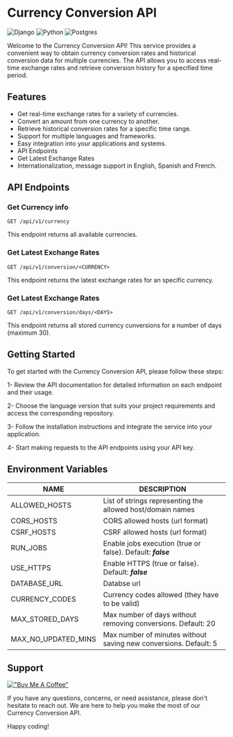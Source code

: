 # Currency Conversion API

![Django](https://img.shields.io/badge/Django-092E20?style=for-the-badge&logo=django&logoColor=white)
![Python](https://img.shields.io/badge/Python-14354C?style=for-the-badge&logo=python&logoColor=white)
![Postgres](https://img.shields.io/badge/PostgreSQL-316192?style=for-the-badge&logo=postgresql&logoColor=white)

Welcome to the Currency Conversion API! This service provides a convenient way to obtain currency conversion rates and historical conversion data for multiple currencies. The API allows you to access real-time exchange rates and retrieve conversion history for a specified time period.

## Features
* Get real-time exchange rates for a variety of currencies.
* Convert an amount from one currency to another.
* Retrieve historical conversion rates for a specific time range.
* Support for multiple languages and frameworks.
* Easy integration into your applications and systems.
* API Endpoints
* Get Latest Exchange Rates
* Internationalization, message support in English, Spanish and French.

## API Endpoints

### Get Currency info

~~~
GET /api/v1/currency
~~~

This endpoint returns all available currencies.

### Get Latest Exchange Rates

~~~
GET /api/v1/conversion/<CURRENCY>
~~~

This endpoint returns the latest exchange rates for an specific currency.

### Get Latest Exchange Rates

~~~
GET /api/v1/conversion/days/<DAYS>
~~~

This endpoint returns all stored currency cunversions for a number of days (maximum 30).

## Getting Started

To get started with the Currency Conversion API, please follow these steps:

1- Review the API documentation for detailed information on each endpoint and their usage.

2- Choose the language version that suits your project requirements and access the corresponding repository.

3- Follow the installation instructions and integrate the service into your application.

4- Start making requests to the API endpoints using your API key.

## Environment Variables

| NAME                | DESCRIPTION                                                      |
| ------------------- | ---------------------------------------------------------------- |
| ALLOWED_HOSTS       | List of strings representing the allowed host/domain names       |
| CORS_HOSTS          | CORS allowed hosts (url format)                                  |
| CSRF_HOSTS          | CSRF allowed hosts (url format)                                  |
| RUN_JOBS            | Enable jobs execution (true or false). Default: ***false***      |
| USE_HTTPS           | Enable HTTPS (true or false). Default: ***false***               |
| DATABASE_URL        | Databse url                                                      |
| CURRENCY_CODES      | Currency codes allowed (they have to be valid)                   |
| MAX_STORED_DAYS     | Max number of days without removing conversions. Default: 20     |
| MAX_NO_UPDATED_MINS | Max number of minutes without saving new conversions. Default: 5 |

## Support

[!["Buy Me A Coffee"](https://www.buymeacoffee.com/assets/img/custom_images/orange_img.png)](https://www.buymeacoffee.com/FabboMaster)

If you have any questions, concerns, or need assistance, please don't hesitate to reach out. We are here to help you make the most of our Currency Conversion API.

Happy coding!